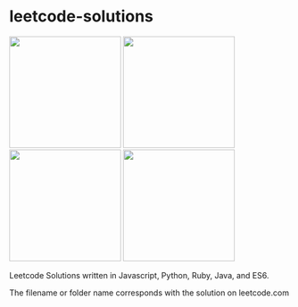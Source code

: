 # leetcode-solutions

<span><img src="https://upload.wikimedia.org/wikipedia/commons/thumb/9/99/Unofficial_JavaScript_logo_2.svg/2000px-Unofficial_JavaScript_logo_2.svg.png" height='200px' width= '200px' padding="20px">
<img src="https://upload.wikimedia.org/wikipedia/commons/thumb/c/c3/Python-logo-notext.svg/2000px-Python-logo-notext.svg.png" height='200px' width= '200px' padding="20px">
<img src="https://upload.wikimedia.org/wikipedia/commons/thumb/7/73/Ruby_logo.svg/1000px-Ruby_logo.svg.png" height='200px' width='200px' padding="20px">
<img src="https://www.seeklogo.net/wp-content/uploads/2011/06/java-logo-vector.png" height='200px' width= '200px' padding="20px">
</span>

Leetcode Solutions written in Javascript, Python, Ruby, Java, and ES6.

The filename or folder name corresponds with the solution on leetcode.com 